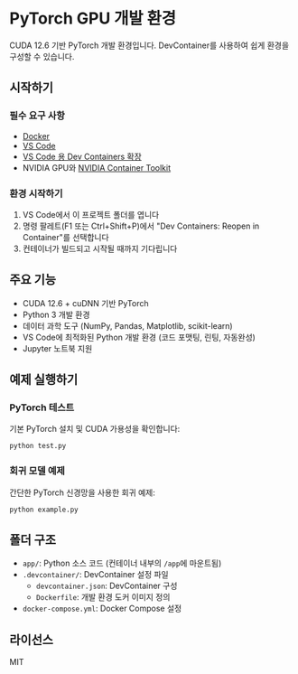 # PyTorch GPU 개발 환경

CUDA 12.6 기반 PyTorch 개발 환경입니다. DevContainer를 사용하여 쉽게 환경을 구성할 수 있습니다.

## 시작하기

### 필수 요구 사항

- [Docker](https://www.docker.com/products/docker-desktop/)
- [VS Code](https://code.visualstudio.com/)
- [VS Code 용 Dev Containers 확장](https://marketplace.visualstudio.com/items?itemName=ms-vscode-remote.remote-containers)
- NVIDIA GPU와 [NVIDIA Container Toolkit](https://docs.nvidia.com/datacenter/cloud-native/container-toolkit/install-guide.html)

### 환경 시작하기

1. VS Code에서 이 프로젝트 폴더를 엽니다
2. 명령 팔레트(F1 또는 Ctrl+Shift+P)에서 "Dev Containers: Reopen in Container"를 선택합니다
3. 컨테이너가 빌드되고 시작될 때까지 기다립니다

## 주요 기능

- CUDA 12.6 + cuDNN 기반 PyTorch
- Python 3 개발 환경
- 데이터 과학 도구 (NumPy, Pandas, Matplotlib, scikit-learn)
- VS Code에 최적화된 Python 개발 환경 (코드 포맷팅, 린팅, 자동완성)
- Jupyter 노트북 지원

## 예제 실행하기

### PyTorch 테스트

기본 PyTorch 설치 및 CUDA 가용성을 확인합니다:

```bash
python test.py
```

### 회귀 모델 예제

간단한 PyTorch 신경망을 사용한 회귀 예제:

```bash
python example.py
```

## 폴더 구조

- `app/`: Python 소스 코드 (컨테이너 내부의 `/app`에 마운트됨)
- `.devcontainer/`: DevContainer 설정 파일
  - `devcontainer.json`: DevContainer 구성
  - `Dockerfile`: 개발 환경 도커 이미지 정의
- `docker-compose.yml`: Docker Compose 설정

## 라이선스

MIT
